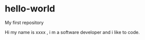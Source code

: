 # hello-world
My first repository


Hi my name is xxxx , i m a software developer and i like to code.
